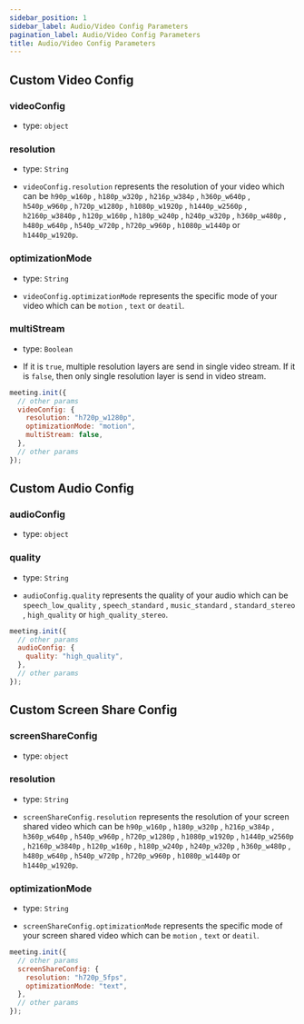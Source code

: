 ```yaml
---
sidebar_position: 1
sidebar_label: Audio/Video Config Parameters
pagination_label: Audio/Video Config Parameters
title: Audio/Video Config Parameters
---
```


<div class="sdk-api-ref-only-h4">

## Custom Video Config

### videoConfig

- type: `object`

### resolution

- type: `String`

- `videoConfig.resolution` represents the resolution of your video which can be `h90p_w160p` , `h180p_w320p` , `h216p_w384p` , `h360p_w640p` , `h540p_w960p` , `h720p_w1280p` , `h1080p_w1920p` , `h1440p_w2560p` , `h2160p_w3840p` , `h120p_w160p` , `h180p_w240p` , `h240p_w320p` , `h360p_w480p` , `h480p_w640p` , `h540p_w720p` , `h720p_w960p` , `h1080p_w1440p` or `h1440p_w1920p`.

### optimizationMode

- type: `String`

- `videoConfig.optimizationMode` represents the specific mode of your video which can be `motion` , `text` or `deatil`.

### multiStream

- type: `Boolean`

- If it is `true`, multiple resolution layers are send in single video stream. If it is `false`, then only single resolution layer is send in video stream.

```js
meeting.init({
  // other params
  videoConfig: {
    resolution: "h720p_w1280p",
    optimizationMode: "motion",
    multiStream: false,
  },
  // other params
});
```

## Custom Audio Config

### audioConfig

- type: `object`

### quality

- type: `String`

- `audioConfig.quality` represents the quality of your audio which can be `speech_low_quality` , `speech_standard` , `music_standard` , `standard_stereo` , `high_quality` or `high_quality_stereo`.

```js
meeting.init({
  // other params
  audioConfig: {
    quality: "high_quality",
  },
  // other params
});
```

## Custom Screen Share Config

### screenShareConfig

- type: `object`

### resolution

- type: `String`

- `screenShareConfig.resolution` represents the resolution of your screen shared video which can be `h90p_w160p` , `h180p_w320p` , `h216p_w384p` , `h360p_w640p` , `h540p_w960p` , `h720p_w1280p` , `h1080p_w1920p` , `h1440p_w2560p` , `h2160p_w3840p` , `h120p_w160p` , `h180p_w240p` , `h240p_w320p` , `h360p_w480p` , `h480p_w640p` , `h540p_w720p` , `h720p_w960p` , `h1080p_w1440p` or `h1440p_w1920p`.

### optimizationMode

- type: `String`

- `screenShareConfig.optimizationMode` represents the specific mode of your screen shared video which can be `motion` , `text` or `deatil`.

```js
meeting.init({
  // other params
  screenShareConfig: {
    resolution: "h720p_5fps",
    optimizationMode: "text",
  },
  // other params
});
```

</div>
